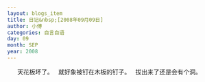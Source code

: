 ```yaml
---
layout: blogs_item
title: 日记&nbsp;[2008年09月09日]
author: 小傅
categories: 自言自语
day: 09
month: SEP
year: 2008
---
```




&nbsp;
&nbsp;
&nbsp;
天花板坏了。
&nbsp;
就好象被钉在木板的钉子。
&nbsp;
拔出来了还是会有个洞。



